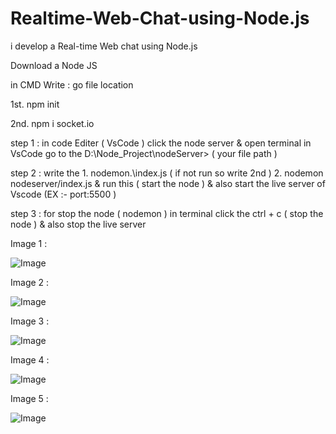 # Realtime-Web-Chat-using-Node.js
i develop a Real-time Web chat using Node.js

Download a Node JS 

in CMD Write : 
go file location 

1st. npm init

2nd. npm i socket.io


step 1 : in code Editer ( VsCode ) click the node server & open terminal in VsCode go to the D:\Node_Project\nodeServer> ( your file path ) 

step 2 : write the 1. nodemon.\index.js ( if not run so write 2nd )
                   2. nodemon nodeserver/index.js 
        & run this ( start the node ) & also start the live server of Vscode (EX :- port:5500 )

step 3 : for stop the node ( nodemon ) in terminal click the ctrl + c ( stop the node ) & also stop the live server

Image 1 : 

![Image](https://github.com/user-attachments/assets/8c9e3fdf-2c55-4386-929b-60a197fe306a)

Image 2 :

![Image](https://github.com/user-attachments/assets/98cbc661-b96d-4443-99e3-1b01e3437492)

Image 3 :

![Image](https://github.com/user-attachments/assets/b758ab53-fcd9-4398-8ae7-e22461bfe641)

Image 4 :

![Image](https://github.com/user-attachments/assets/e7c00951-28b8-4704-8df9-f37d2bdff549)

Image 5 :

![Image](https://github.com/user-attachments/assets/cc339351-fe75-4155-8336-c49544f6c539)
